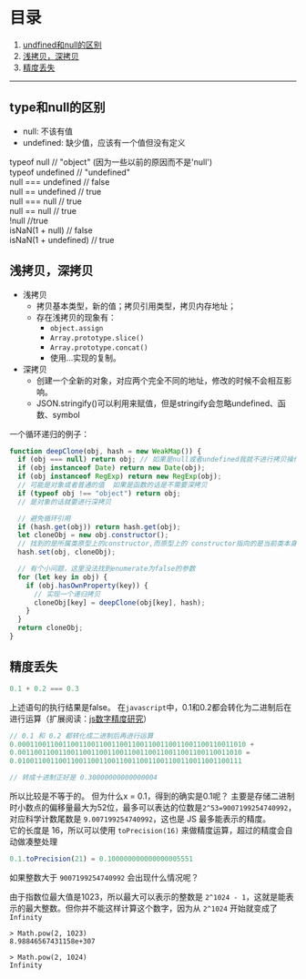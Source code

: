 # 目录
1. [undfined和null的区别](#1)
2. [浅拷贝，深拷贝](#2)
3. [精度丢失](#3)  
---

## <a id="1">type和null的区别</a>
* null: 不该有值
* undefined: 缺少值，应该有一个值但没有定义

typeof null        // "object" (因为一些以前的原因而不是'null')  
typeof undefined   // "undefined"  
null === undefined // false  
null  == undefined // true  
null === null // true  
null == null // true  
!null //true  
isNaN(1 + null) // false  
isNaN(1 + undefined) // true  

## <a id="2">浅拷贝，深拷贝</a>

* 浅拷贝
    - 拷贝基本类型，新的值；拷贝引用类型，拷贝内存地址；
    - 存在浅拷贝的现象有：
        - `object.assign`
        - `Array.prototype.slice()`
        - `Array.prototype.concat()`
        - 使用...实现的复制。
* 深拷贝
    - 创建一个全新的对象，对应两个完全不同的地址，修改的时候不会相互影响。
    - JSON.stringify()可以利用来赋值，但是stringify会忽略undefined、函数、symbol

一个循环递归的例子：
```js
function deepClone(obj, hash = new WeakMap()) {
  if (obj === null) return obj; // 如果是null或者undefined我就不进行拷贝操作
  if (obj instanceof Date) return new Date(obj);
  if (obj instanceof RegExp) return new RegExp(obj);
  // 可能是对象或者普通的值  如果是函数的话是不需要深拷贝
  if (typeof obj !== "object") return obj;
  // 是对象的话就要进行深拷贝

  // 避免循环引用
  if (hash.get(obj)) return hash.get(obj);
  let cloneObj = new obj.constructor();
  // 找到的是所属类原型上的constructor,而原型上的 constructor指向的是当前类本身
  hash.set(obj, cloneObj);

  // 有个小问题，这里没法找到enumerate为false的参数
  for (let key in obj) {
    if (obj.hasOwnProperty(key)) {
      // 实现一个递归拷贝
      cloneObj[key] = deepClone(obj[key], hash);
    }
  }
  return cloneObj;
}
```

## <a id="3">精度丢失</a>
```js
0.1 + 0.2 === 0.3
```
上述语句的执行结果是false。
在`javascript`中，0.1和0.2都会转化为二进制后在进行运算（扩展阅读：[js数字精度研究](extends.md)）  
```js
// 0.1 和 0.2 都转化成二进制后再进行运算
0.00011001100110011001100110011001100110011001100110011010 +
0.0011001100110011001100110011001100110011001100110011010 =
0.0100110011001100110011001100110011001100110011001100111

// 转成十进制正好是 0.30000000000000004
```
所以比较是不等于的。
但为什么x = 0.1，得到的确实是0.1呢？
主要是存储二进制时小数点的偏移量最大为52位，最多可以表达的位数是`2^53=9007199254740992`，对应科学计数尾数是 `9.007199254740992`，这也是 JS 最多能表示的精度。  
它的长度是 16，所以可以使用 `toPrecision(16)` 来做精度运算，超过的精度会自动做凑整处理
```js
0.1.toPrecision(21) = 0.100000000000000005551
```

如果整数大于 `9007199254740992` 会出现什么情况呢？

由于指数位最大值是1023，所以最大可以表示的整数是 `2^1024 - 1`，这就是能表示的最大整数。但你并不能这样计算这个数字，因为从 `2^1024` 开始就变成了 `Infinity`

```
> Math.pow(2, 1023)
8.98846567431158e+307

> Math.pow(2, 1024)
Infinity
```